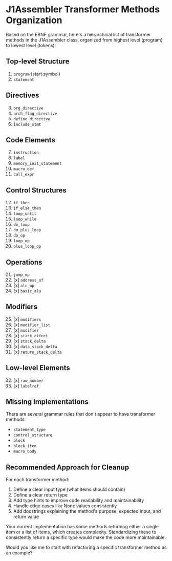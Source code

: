 # J1Assembler Transformer Methods Organization

Based on the EBNF grammar, here's a hierarchical list of transformer methods in the J1Assembler class, organized from highest level (program) to lowest level (tokens):

## Top-level Structure
1. `program` (start symbol)
2. `statement`

## Directives
3. `org_directive`
4. `arch_flag_directive`
5. `define_directive`
6. `include_stmt`

## Code Elements
7. `instruction`
8. `label`
9. `memory_init_statement`
10. `macro_def` 
11. `call_expr`

## Control Structures
12. `if_then`
13. `if_else_then`
14. `loop_until`
15. `loop_while`
16. `do_loop`
17. `do_plus_loop`
18. `do_op`
19. `loop_op`
20. `plus_loop_op`

## Operations
21. `jump_op`
22. [x] `address_of`
23. [x] `alu_op`
24. [x] `basic_alu`

## Modifiers
25. [x] `modifiers`
26. [x] `modifier_list`
27. [x] `modifier`
28. [x] `stack_effect`
29. [x] `stack_delta`
30. [x] `data_stack_delta`
31. [x] `return_stack_delta`

## Low-level Elements
32. [x] `raw_number`
33. [x] `labelref`

## Missing Implementations
There are several grammar rules that don't appear to have transformer methods:
- `statement_type`
- `control_structure`
- `block`
- `block_item`
- `macro_body`

## Recommended Approach for Cleanup

For each transformer method:

1. Define a clear input type (what items should contain)
2. Define a clear return type
3. Add type hints to improve code readability and maintainability
4. Handle edge cases like None values consistently
5. Add docstrings explaining the method's purpose, expected input, and return value

Your current implementation has some methods returning either a single item or a list of items, which creates complexity. Standardizing these to consistently return a specific type would make the code more maintainable.

Would you like me to start with refactoring a specific transformer method as an example?